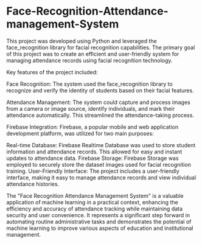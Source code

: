 # Face-Recognition-Attendance-management-System

This project was developed using Python and leveraged the face_recognition library for facial recognition capabilities. The primary goal of this project was to create an efficient and user-friendly system for managing attendance records using facial recognition technology.

Key features of the project included:

Face Recognition: The system used the face_recognition library to recognize and verify the identity of students based on their facial features.

Attendance Management: The system could capture and process images from a camera or image source, identify individuals, and mark their attendance automatically. This streamlined the attendance-taking process.

Firebase Integration: Firebase, a popular mobile and web application development platform, was utilized for two main purposes:

Real-time Database: Firebase Realtime Database was used to store student information and attendance records. This allowed for easy and instant updates to attendance data.
Firebase Storage: Firebase Storage was employed to securely store the dataset images used for facial recognition training.
User-Friendly Interface: The project includes a user-friendly interface, making it easy to manage attendance records and view individual attendance histories.

The "Face Recognition Attendance Management System" is a valuable application of machine learning in a practical context, enhancing the efficiency and accuracy of attendance tracking while maintaining data security and user convenience. It represents a significant step forward in automating routine administrative tasks and demonstrates the potential of machine learning to improve various aspects of education and institutional management.
